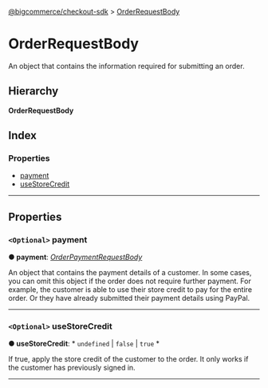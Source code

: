 [@bigcommerce/checkout-sdk](../README.md) > [OrderRequestBody](../interfaces/orderrequestbody.md)

# OrderRequestBody

An object that contains the information required for submitting an order.

## Hierarchy

**OrderRequestBody**

## Index

### Properties

* [payment](orderrequestbody.md#payment)
* [useStoreCredit](orderrequestbody.md#usestorecredit)

---

## Properties

<a id="payment"></a>

### `<Optional>` payment

**● payment**: *[OrderPaymentRequestBody](orderpaymentrequestbody.md)*

An object that contains the payment details of a customer. In some cases, you can omit this object if the order does not require further payment. For example, the customer is able to use their store credit to pay for the entire order. Or they have already submitted their payment details using PayPal.

___
<a id="usestorecredit"></a>

### `<Optional>` useStoreCredit

**● useStoreCredit**: * `undefined` &#124; `false` &#124; `true`
*

If true, apply the store credit of the customer to the order. It only works if the customer has previously signed in.

___

